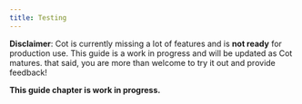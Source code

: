 ```yaml
---
title: Testing
---
```


<div class="alert alert-warning" role="alert"><strong>Disclaimer</strong>: Cot is currently missing a lot of features and is <strong>not ready</strong> for production use. This guide is a work in progress and will be updated as Cot matures. that said, you are more than welcome to try it out and provide feedback!</div>

**This guide chapter is work in progress.**
